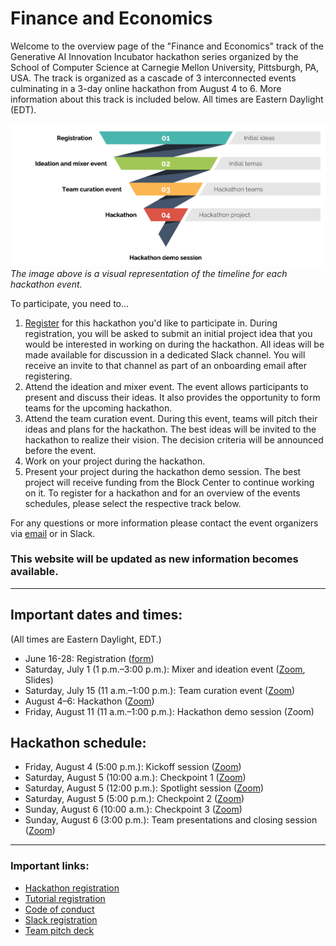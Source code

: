 # Finance and Economics

Welcome to the overview page of the "Finance and Economics" track of the Generative AI Innovation Incubator hackathon series organized by the School of Computer Science at Carnegie Mellon University, Pittsburgh, PA, USA. The track is organized as a cascade of 3 interconnected events culminating in a 3-day online hackathon from August 4 to 6. More information about this track is included below. All times are Eastern Daylight (EDT).

![Track overview](overview.png?raw=true "Track overview")
_The image above is a visual representation of the timeline for each hackathon event._

To participate, you need to…
1. [Register](https://forms.gle/3ahFyf1K1bnhwd6y7) for this hackathon you'd like to participate in. During registration, you will be asked to submit an initial project idea that you would be interested in working on during the hackathon. All ideas will be made available for discussion in a dedicated Slack channel. You will receive an invite to that channel as part of an onboarding email after registering.
2. Attend the ideation and mixer event. The event allows participants to present and discuss their ideas. It also provides the opportunity to form teams for the upcoming hackathon.
3. Attend the team curation event. During this event, teams will pitch their ideas and plans for the hackathon. The best ideas will be invited to the hackathon to realize their vision. The decision criteria will be announced before the event.
4. Work on your project during the hackathon.
5. Present your project during the hackathon demo session. The best project will receive funding from the Block Center to continue working on it.
To register for a hackathon and for an overview of the events schedules, please select the respective track below.

For any questions or more information please contact the event organizers via [email](mailto:llmhackathon2023@cs.cmu.edu) or in Slack.

### This website will be updated as new information becomes available.

---

## Important dates and times:
(All times are Eastern Daylight, EDT.)

* June 16-28: Registration ([form](https://forms.gle/3ahFyf1K1bnhwd6y7)) 
* Saturday, July 1 (1 p.m.–3:00 p.m.): Mixer and ideation event ([Zoom](https://cmu.zoom.us/j/97956607497?pwd=aWRCNVNkRVZUL1FLcldlN0VaSG9VQT09), Slides)
* Saturday, July 15 (11 a.m.–1:00 p.m.): Team curation event ([Zoom](https://cmu.zoom.us/j/97956607497?pwd=aWRCNVNkRVZUL1FLcldlN0VaSG9VQT09))
* August 4–6: Hackathon ([Zoom](https://cmu.zoom.us/j/97956607497?pwd=aWRCNVNkRVZUL1FLcldlN0VaSG9VQT09))
* Friday, August 11 (11 a.m.–1:00 p.m.): Hackathon demo session (Zoom)

## Hackathon schedule:
* Friday, August 4 (5:00 p.m.): Kickoff session ([Zoom](https://cmu.zoom.us/j/97956607497?pwd=aWRCNVNkRVZUL1FLcldlN0VaSG9VQT09))
* Saturday, August 5 (10:00 a.m.): Checkpoint 1 ([Zoom](https://cmu.zoom.us/j/97956607497?pwd=aWRCNVNkRVZUL1FLcldlN0VaSG9VQT09))
* Saturday, August 5 (12:00 p.m.): Spotlight session ([Zoom](https://cmu.zoom.us/j/97956607497?pwd=aWRCNVNkRVZUL1FLcldlN0VaSG9VQT09))
* Saturday, August 5 (5:00 p.m.): Checkpoint 2 ([Zoom](https://cmu.zoom.us/j/97956607497?pwd=aWRCNVNkRVZUL1FLcldlN0VaSG9VQT09))
* Sunday, August 6 (10:00 a.m.): Checkpoint 3 ([Zoom](https://cmu.zoom.us/j/97956607497?pwd=aWRCNVNkRVZUL1FLcldlN0VaSG9VQT09))
* Sunday, August 6 (3:00 p.m.): Team presentations and closing session ([Zoom](https://cmu.zoom.us/j/97956607497?pwd=aWRCNVNkRVZUL1FLcldlN0VaSG9VQT09))

---

### Important links:

* [Hackathon registration](https://forms.gle/3ahFyf1K1bnhwd6y7)
* [Tutorial registration](https://cs.cmu.edu/generative-ai/forms/event-registration)
* [Code of conduct](https://www.cs.cmu.edu/generative-ai/conduct)
* [Slack registration](https://join.slack.com/t/genaicommunity/shared_invite/zt-1wi4julw3-~O4stqKCl9owMARbSyeuzw)
* [Team pitch deck](https://docs.google.com/presentation/d/1Nu7oPrdqDJwGgebE_8wI3sMBB7zxkJ_VF4nTCQ3jnMA/edit?usp=sharing)
